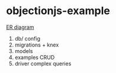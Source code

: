 # objectionjs-example

[ER diagram](https://dbdiagram.io/d/objectionjs-example-6667ea3b6bc9d447b15cf5d5)


1. db/ config
2. migrations + knex
3. models
4. examples CRUD
5. driver complex queries
